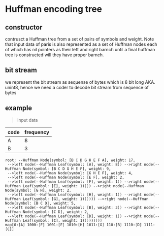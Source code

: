 # Huffman encoding tree

## constructor 
contrusct a Huffman tree from a set of pairs of symbols and weight.
Note that input data of paris is also represented as a set of Huffman
nodes each of which has nil pointers as their left and right barnch until a final huffman tree is constructed will they have proper barnch.

## bit stream 
we represent the bit stream as sequense of bytes which is 8 bit long AKA. unint8, hence we need a coder to decode bit stream from sequence
of bytes

## example
> input data

| code | frequency |
| ---- |---- |
|A|8|
|B|3|

```shell
root: --Huffman Node(symbol: [B C D G H E F A], weight: 17, 
 -->left node(--Huffman Leaf(symbol: [A], weight: 8)) -->right node(--Huffman Node(symbol: [B C D G H E F], weight: 9, 
 -->left node(--Huffman Node(symbol: [G H E F], weight: 4, 
 -->left node(--Huffman Node(symbol: [E F], weight: 2, 
 -->left node(--Huffman Leaf(symbol: [F], weight: 1)) -->right node(--Huffman Leaf(symbol: [E], weight: 1)))) -->right node(--Huffman Node(symbol: [G H], weight: 2, 
 -->left node(--Huffman Leaf(symbol: [H], weight: 1)) -->right node(--Huffman Leaf(symbol: [G], weight: 1)))))) -->right node(--Huffman Node(symbol: [B C D], weight: 5, 
 -->left node(--Huffman Leaf(symbol: [B], weight: 3)) -->right node(--Huffman Node(symbol: [C D], weight: 2, 
 -->left node(--Huffman Leaf(symbol: [D], weight: 1)) -->right node(--Huffman Leaf(symbol: [C], weight: 1)))))))))
map[0:[A] 1000:[F] 1001:[E] 1010:[H] 1011:[G] 110:[B] 1110:[D] 1111:[C]]
```
